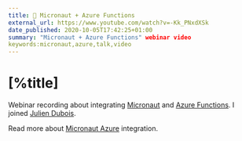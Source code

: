 ```yaml
---
title: 📼 Micronaut + Azure Functions
external_url: https://www.youtube.com/watch?v=-Kk_PNxdXSk
date_published: 2020-10-05T17:42:25+01:00
summary: "Micronaut + Azure Functions" webinar video
keywords:micronaut,azure,talk,video
---
```


# [%title]

Webinar recording about integrating [Micronaut](https://micronaut.io) and [Azure Functions](https://docs.microsoft.com/en-us/azure/azure-functions/). I joined [Julien Dubois](https://twitter.com/juliendubois).

Read more about [Micronaut Azure](https://micronaut-projects.github.io/micronaut-azure/latest/guide/) integration.